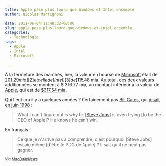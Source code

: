 ```yaml
---
title: Apple pèse plus lourd que Windows et Intel ensemble
author: Nicolas Martignoni

date: 2011-06-04T11:40:32+00:00
slug: apple-pese-plus-lourd-que-windows-et-intel-ensemble
categories:
  - Technologie
tags:
  - Apple
  - Intel
  - Microsoft

---
```

À la fermeture des marchés, hier, la valeur en bourse de [Microsoft][1] était de [$201.29 mia][2] et celle de [Intel][3] de [$115.48 mia][4]. Au total, ces deux valeurs additionnées se montent à $ 316.77 mia, un montant inférieur à la valeur de [Apple][5], qui est de [$317.54 mia][6].

Qui l'eut cru il y a quelques années ? Certainement pas [Bill Gates][7], qui [disait en juin 1998][8] :

> What I can't figure out is why he [[Steve Jobs][9]] is even trying [to be the CEO of Apple]? He knows he can't win.

En français :

> Ce que je n'arrive pas à comprendre, c'est pourquoi [Steve Jobs] essaie même [d'être le PDG de Apple] ? Il sait qu'il ne peut pas gagner.

<small>_Via [MacDailyNews][10]._</small>

 [1]: https://microsoft.com/
 [2]: https://fr.finance.yahoo.com/q?s=MSFT
 [3]: https://intel.com/
 [4]: https://fr.finance.yahoo.com/q?s=INTC
 [5]: https://apple.com/
 [6]: https://fr.finance.yahoo.com/q?s=AAPL
 [7]: https://fr.wikipedia.org/wiki/Bill_Gates
 [8]: https://www.cringely.com/2010/04/09/masters-tournament/
 [9]: https://fr.wikipedia.org/wiki/Steve_Jobs
 [10]: http://macdailynews.com/2011/06/03/apple-now-worth-more-than-wintel-microsoft-and-intel-combined/

<!--more-->
